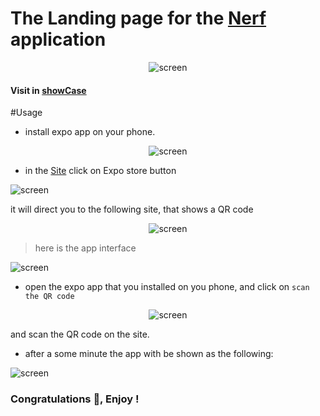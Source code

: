 # The Landing page for the [Nerf](https://github.com/oussamachah2020/proNerf) application

<p align="center">
  <img src="https://user-images.githubusercontent.com/72669865/230992322-88ed17db-a056-4751-a302-14737584e737.png" alt="screen"/>
</p>

#### Visit in [showCase](https://show-case-three.vercel.app/)

#Usage
- install expo app on your phone.

<p align="center">
  <img src="https://user-images.githubusercontent.com/72669865/231011270-61bc04f1-9254-4211-b0e1-8e16a3d1891e.png" alt="screen"/>
</p>

- in the [Site](https://show-case-three.vercel.app/) click on Expo store button

<p align="left">
  <img src="https://user-images.githubusercontent.com/72669865/231011453-3dc783cb-2275-402a-99da-3436469c506c.png" alt="screen"/>
</p>

it will direct you to the following site, that shows a QR code

<p align="center">
  <img src="https://user-images.githubusercontent.com/72669865/231012679-46527c9c-a8da-4fb2-9da3-6fa5b6d4749a.jpg" alt="screen"/>
</p>

> here is the app interface
<p align="left">
  <img src="https://user-images.githubusercontent.com/72669865/231012099-06835521-9165-46ba-a923-4bc7fb08a687.jpg" alt="screen"/>
</p>

- open the expo app that you installed on you phone, and click on `scan the QR code`

<p align="center">
  <img src="https://user-images.githubusercontent.com/72669865/231012771-2542c8eb-bd0b-4d0d-a77d-e500877068b2.jpg" alt="screen"/>
</p>

and scan the QR code on the site.

- after a some minute the app with be shown as the following:
<p align="left">
  <img src="https://user-images.githubusercontent.com/72669865/231012338-97a5bc0f-de68-4b33-b91a-53ba5c18703f.jpg" alt="screen"/>
</p>

### Congratulations 🎉, Enjoy !
